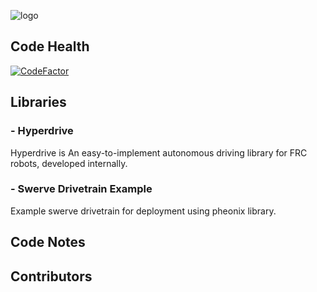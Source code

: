 ![logo](https://github.com/FRC-3695/2023-Season---Crescendo/blob/master/Logo.jpeg?raw=true)
## Code Health
[![CodeFactor](https://www.codefactor.io/repository/github/frc-3695/codebase/badge)](https://www.codefactor.io/repository/github/frc-3695/codebase)
## Libraries
### - Hyperdrive
Hyperdrive is An easy-to-implement autonomous driving library for FRC robots, developed internally.
### - Swerve Drivetrain Example
Example swerve drivetrain for deployment using pheonix library.

## Code Notes
## Contributors
